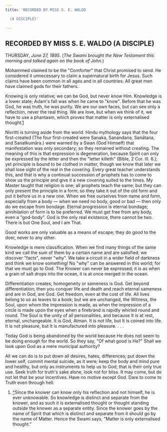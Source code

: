 ```yaml
---
title: 'RECORDED BY MISS S. E. WALDO

  (A DISCIPLE)'

---
```





  

## RECORDED BY MISS S. E. WALDO (A DISCIPLE)

THURSDAY, *June 27, 1895*. (*The Swami brought the New Testament this
morning and talked again on the book of John*.)

Mohammed claimed to be the "Comforter" that Christ promised to send. He
considered it unnecessary to claim a supernatural birth for Jesus. Such
claims have been common in all ages and in all countries. All great men
have claimed gods for their fathers.

Knowing is only relative; we can be God, but never *know* Him. Knowledge
is a lower state; Adam's fall was when he came to "know". Before that he
was God, he was truth, he was purity. We are our own faces, but can see
only a reflection, never the real thing. We are love, but when we think
of it, we have to use a phantasm, which proves that matter is only
externalised thought.[1](#fn1)

Nivritti is turning aside from the world. Hindu mythology says that the
four first-created  (The four first-created were Sanaka, Sanandana,
Sanātana, and Sanatkumāra.) were warned by a Swan (God Himself) that
manifestation was only secondary; so they remained without creating. The
meaning of this is that expression is degeneration, because Spirit can
only be expressed by the letter and then the "letter killeth" (Bible, 2
Cor. III. 6.); yet principle is bound to be clothed in matter, though we
know that later we shall lose sight of the real in the covering. Every
great teacher understands this, and that is why a continual succession
of prophets has to come to show us the principle and give it a new
covering suited to the times. My Master taught that religion is one; all
prophets teach the same; but they can only present the principle in a
form; so they take it out of the old form and put it before us in a new
one. When we free ourselves from name and form, especially from a body —
when we need no body, good or bad — then only do we escape from bondage.
Eternal progression is eternal bondage; annihilation of form is to be
preferred. We must get free from any body, even a "god-body". God is the
only real existence, there cannot be two. There is but One Soul, and I
am That.

Good works are only valuable as a means of escape; they do good to the
doer, never to any other.

Knowledge is mere classification. When we find many things of the same
kind we call the sum of them by a certain name and are satisfied; we
discover "facts", never "why". We take a circuit in a wider field of
darkness and think we know something! No "why" can be answered in this
world; for that we must go to God. The Knower can never be expressed; it
is as when a grain of salt drops into the ocean, it is at once merged in
the ocean.

Differentiation creates; homogeneity or sameness is God. Get beyond
differentiation; then you conquer life and death and reach eternal
sameness and are in God, are God. Get freedom, even at the cost of life.
All lives belong to us as leaves to a book; but we are unchanged, the
Witness, the Soul, upon whom the impression is made, as when the
impression of a circle is made upon the eyes when a firebrand is rapidly
whirled round and round. The Soul is the unity of all personalities, and
because It is at rest, eternal, unchangeable. It is God, Atman. It is
not life, but It is coined into life. It is not pleasure, but It is
manufactured into pleasure. . . .

Today God is being abandoned by the world because He does not seem to be
doing enough for the world. So they say, "Of what good is He?" Shall we
look upon God as a mere municipal authority?

All we can do is to put down all desires, hates, differences; put down
the lower self, commit mental suicide, as it were; keep the body and
mind pure and healthy, but only as instruments to help us to God; that
is their only true use. Seek truth for truth's sake alone, look not for
bliss. It may come, but do not let that be your incentives. Have no
motive except God. Dare to come to Truth even through hell.

1.  [^](#txt1)Since the knower can know only his reflection and not
    himself, he is ever unknowable. So knowledge is distinct and
    separate from the knower, and as such it is externalised thought or
    thought standing outside the knower as a separate entity. Since the
    knower goes by the name of Spirit that which is distinct and
    separate from it should go by the name of Matter. Hence the Swami
    says, "Matter is only externalised thought."



